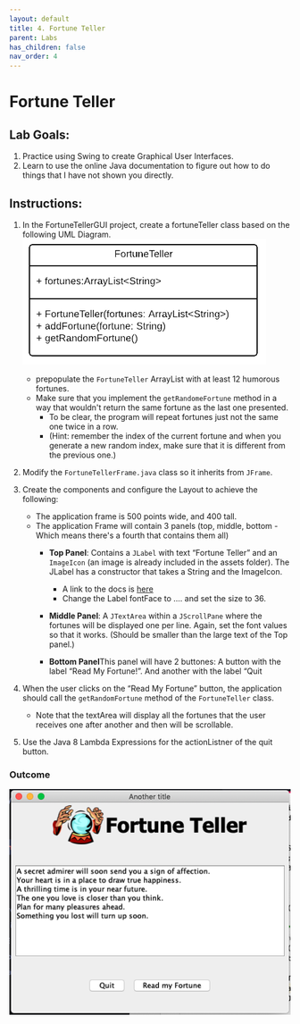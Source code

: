 ```yaml
---
layout: default
title: 4. Fortune Teller
parent: Labs
has_children: false
nav_order: 4
---
```


# Fortune Teller

## Lab Goals:
1. Practice using Swing to create Graphical User Interfaces.
2. Learn to use the online Java documentation to figure out how to do things that I have not shown you directly.

## Instructions:
1. In the FortuneTellerGUI project, create a fortuneTeller class based on the following UML Diagram. ![FortuneTeller Diagram](assets/fortune_teller_uml.png)
    * prepopulate the `FortuneTeller` ArrayList with at least 12 humorous fortunes.
    * Make sure that you implement the `getRandomeFortune` method in a way that wouldn't return the same fortune as the last one presented.
        * To be clear, the program will repeat fortunes just not the same one twice in a row.
        * (Hint: remember the index of the current fortune and when you generate a new random index, make sure that it is different from the previous one.)

2. Modify the `FortuneTellerFrame.java` class so it inherits from `JFrame`.

3. Create the components and configure the Layout to achieve the following:
    * The application frame is 500 points wide, and 400 tall.
    * The application Frame will contain 3 panels (top, middle, bottom - Which means there's a fourth that contains them all)
        * **Top Panel**: Contains a `JLabel` with text “Fortune Teller” and an `ImageIcon` (an image is already included in the assets folder).
        The JLabel has a constructor that takes a String and the ImageIcon.

            * A link to the docs is [here](https://docs.oracle.com/javase/7/docs/api/javax/swing/JLabel.html#JLabel(java.lang.String,%20javax.swing.Icon,%20int))
            * Change the Label fontFace to .... and set the size to 36.

        * **Middle Panel**: A `JTextArea` within a `JScrollPane` where the fortunes will be displayed one per line. Again, set the font values so that it works. (Should be smaller than the large text of the Top panel.)

        * **Bottom Panel**This panel will have 2 buttones: A button with the label “Read My Fortune!”. And another with the label “Quit

4. When the user clicks on the “Read My Fortune” button, the application should call the `getRandomFortune` method of the `FortuneTeller` class.
    * Note that the textArea will display all the fortunes that the user receives one after another and then will be scrollable.

5. Use the Java 8 Lambda Expressions for the actionListner of the quit button.

### Outcome
![FortuneTeller Application](assets/Outcome.png)